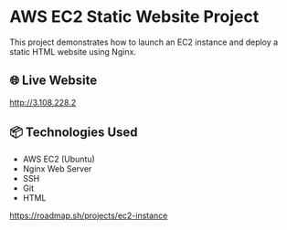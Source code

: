 # AWS EC2 Static Website Project

This project demonstrates how to launch an EC2 instance and deploy a static HTML website using Nginx.

## 🌐 Live Website
http://3.108.228.2

## 📦 Technologies Used
- AWS EC2 (Ubuntu)
- Nginx Web Server
- SSH
- Git
- HTML

 https://roadmap.sh/projects/ec2-instance

